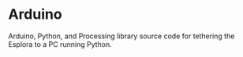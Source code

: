 # Arduino
Arduino, Python, and Processing library source code for tethering the Esplora to a PC running Python.
